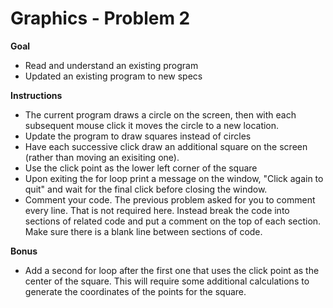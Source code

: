 # Graphics - Problem 2

**Goal**
- Read and understand an existing program
- Updated an existing program to new specs

**Instructions**
- The current program draws a circle on the screen, then with each subsequent mouse click it moves the circle to a new location.
- Update the program to draw squares instead of circles
- Have each successive click draw an additional square on the screen (rather than moving an exisiting one).
- Use the click point as the lower left corner of the square
- Upon exiting the for loop print a message on the window, "Click again to quit" and wait for the final click before closing the window.
- Comment your code. The previous problem asked for you to comment every line. That is not required here. Instead break the code into sections of related code and put a comment on the top of each section. Make sure there is a blank line between sections of code.

**Bonus**
- Add a second for loop after the first one that uses the click point as the center of the square. This will require some additional calculations to generate the coordinates of the points for the square.

